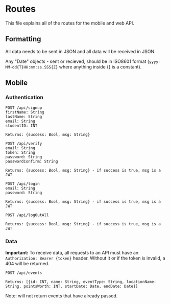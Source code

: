 # Routes
This file explains all of the routes for the mobile and web API.

## Formatting
All data needs to be sent in JSON and all data will be received in JSON.

Any "Date" objects - sent or recieved, should be in ISO8601 format (`yyyy-MM-dd{T}HH:mm:ss.SSS{Z}` where anything inside {} is a constant). 

## Mobile

### Authentication
```
POST /api/signup
firstName: String
lastName: String
email: String
studentID: INT

Returns: {success: Bool, msg: String}
``````

```
POST /api/verify
email: String
token: String
password: String
passwordConfirm: String

Returns: {success: Bool, msg: String} - if success is true, msg is a JWT
``````

```
POST /api/login
email: String
password: String

Returns: {success: Bool, msg: String} - if success is true, msg is a JWT
``````

```
POST /api/logOutAll

Returns: {success: Bool, msg: String} - if success is true, msg is a JWT
``````


### Data
**Important:** To receive data, all requests to an API must have an `Authorization: Bearer {token}` header. Without it or if the token is invalid, a 404 will be returned.

```
POST /api/events

Returns: [{id: INT, name: String, eventType: String, locationName: String, pointsWorth: INT, startDate: Date, endDate: Date}]
``````
Note: will not return events that have already passed.

<!-- ```
POST /api/event
id: INT

Returns: {id: INT, name: String, eventType: String, locationName: String, address: String, pointsWorth: INT, startDate: Date, endDate: Date}
`````` -->